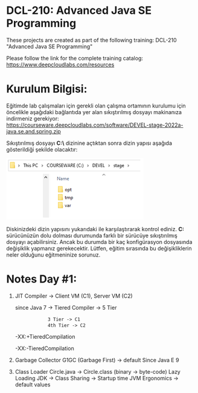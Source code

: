 # DCL-210: Advanced Java SE Programming

These projects are created as part of the following training: DCL-210 "Advanced Java SE Programming"

Please follow the link for the complete training catalog: https://www.deepcloudlabs.com/resources

Kurulum Bilgisi:
========================================
Eğitimde lab çalışmaları için gerekli olan çalışma ortamının kurulumu için öncelikle aşağıdaki bağlantıda yer alan sıkıştırılmış dosyayı makinanıza indirmeniz gerekiyor: https://courseware.deepcloudlabs.com/software/DEVEL-stage-2022a-java.se.and.spring.zip

Sıkıştırılmış dosyayı **C:\\** dizinine açtıktan sonra dizin yapısı aşağıda gösterildiği şekilde olacaktır:

![Installation folder](DEVEL-stage.png?raw=true "C: drive after DEVEL-stage-2022a-java.se.and.spring.zip")

Diskinizdeki dizin yapısını yukarıdaki ile karşılaştırarak kontrol ediniz. **C:** sürücünüzün dolu dolması durumunda farklı bir sürücüye sıkıştırılmış dosyayı açabilirsiniz. Ancak bu durumda bir kaç konfigürasyon dosyasında değişiklik yapmanız gerekecektir. Lütfen, eğitim sırasında bu değişikliklerin neler olduğunu eğitmeninize sorunuz. 

Notes Day #1:
========================================
1. JIT Compiler -> Client VM (C1), Server VM (C2)

   since Java 7 -> Tiered Compiler -> 5 Tier

                   3 Tier -> C1
                   4th Tier -> C2
                   
   -XX:+TieredCompilation
   
   -XX:-TieredCompilation
   
2. Garbage Collector
   G1GC (Garbage First) -> default Since Java E 9
3. Class Loader 
   Circle.java  -> Circle.class (binary -> byte-code)
   Lazy Loading 
   JDK -> Class Sharing -> Startup time 
JVM Ergonomics -> default values   
